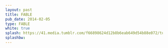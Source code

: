 ```yaml
---
layout: past
title: FABLE
pub_date: 2014-02-05
type: FABLE
white: true
splash: https://41.media.tumblr.com/f66898624d12b8b6eab649d54b88e072/tumblr_o0apdmnqAv1ukizx8o2_1280.png
splashbw:
---
```


